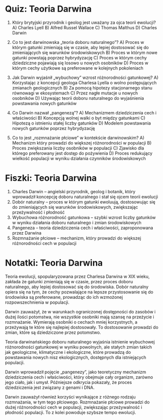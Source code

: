  # Quiz: Teoria Darwina

1. Który brytyjski przyrodnik i geolog jest uważany za ojca teorii ewolucji?
   A) Charles Lyell
   B) Alfred Russel Wallace
   C) Thomas Malthus
   D) Charles Darwin

2. Co to jest darwinowska „teoria doboru naturalnego”?
   A) Proces w którym gatunki zmieniają się w czasie, aby lepiej dostosować się do zmieniających się warunków środowiskowych
   B) Proces w którym nowe gatunki powstają poprzez hybrydyzację
   C) Proces w którym cechy dziedziczne pojawiają się losowo u nowych osobników
   D) Proces w którym cechy użytkowe są preferowane w kolejnych pokoleniach

3. Jak Darwin wyjaśnił „wybuchowy” wzrost różnorodności gatunkowej?
   A) Korzystając z koncepcji geologa Charlesa Lyella o wolno postępujących zmianach geologicznych
   B) Za pomocą hipotezy stacjonarnego stanu równowagi w ekosystemach
   C) Przez nagłe mutacje u nowych osobników
   D) Używając teorii doboru naturalnego do wyjaśnienia powstawania nowych gatunków

4. Co Darwin nazwał „pangenezą”?
   A) Mechanizmem dziedziczenia cech i właściwości
   B) Koncepcją wolnej walki o byt między gatunkami
   C) Hipotezą o istnieniu stałej liczby gatunków
   D) Modelem powstawania nowych gatunków poprzez hybrydyzację

5. Co to jest „rozmnażanie płciowe” w kontekście darwinowskim?
   A) Mechanizm który prowadzi do większej różnorodności w populacji
   B) Proces zwiększania liczby osobników w populacji
   C) Zjawisko dla którego preferowany jest dostęp do pożywienia
   D) Proces redukujący wielkość populacji w wyniku działania czynników środowiskowych

# Fiszki: Teoria Darwina

1. Charles Darwin – angielski przyrodnik, geolog i botanik, który wprowadził koncepcję doboru naturalnego i stał się ojcem teorii ewolucji
2. Dobór naturalny – proces w którym gatunki ewoluują, dostosowując się do zmieniających się warunków środowiskowych, zwiększając przeżywalność i płodność
3. Wybuchowa różnorodność gatunkowa – szybki wzrost liczby gatunków w wyniku działania doboru naturalnego i zmian środowiskowych
4. Pangeneza – teoria dziedziczenia cech i właściwości, zaproponowana przez Darwina
5. Rozmnażanie płciowe – mechanizm, który prowadzi do większej różnorodności cech w populacji

# Notatki: Teoria Darwina

Teoria ewolucji, spopularyzowana przez Charlesa Darwina w XIX wieku, zakłada że gatunki zmieniają się w czasie, przez proces doboru naturalnego, aby lepiej dostosować się do środowiska. Dobór naturalny opiera się na tym, że cechy pozwalające na lepsze przystosowanie się do środowiska są preferowane, prowadząc do ich wzmożonej rozpowszechnienia w populacji.

Darwin zauważył, że w warunkach ograniczonej dostępności do zasobów i dużej ilości potomstwa, nie wszystkie osobniki mają szansę na przeżycie i rozmnażanie. Wymierają osobniki o cechach mniej korzystnych, a przeżywają te które się najlepiej dostosowały. To dostosowanie prowadzi do zmian, które są dziedziczone przez potomstwo.

Teoria darwinańskiego doboru naturalnego wyjaśnia istnienie wybuchowej różnorodności gatunkowej w wyniku powolnych, ale stałych zmian takich jak geologiczne, klimatyczne i ekologiczne, które prowadzą do powstawania nowych nisz ekologicznych, dostępnych dla istniejących populacji.

Darwin wprowadził pojęcie „pangenezy”, jako teoretyczny mechanizm dziedziczenia cech i właściwości, który obejmuje cały organizm, zarówno jego ciało, jak i umysł. Późniejsze odkrycia pokazały, że proces dziedziczenia jest związany z genami i DNA.

Darwin zauważył również korzyści wynikające z różnego rodzaju rozmnażania, w tym tego płciowego. Rozmnażanie płciowe prowadzi do dużej różnorodności cech w populacji, zwiększając przeżywalność i płodność populacji. To z kolei powoduje szybsze tempo ewolucji.